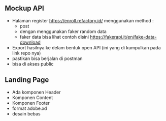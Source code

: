 ## Mockup API
- Halaman register https://enroll.refactory.id/ menggunakan method : 
    - post
    - dengan menggunakan faker random data 
    - faker data bisa lihat contoh disini https://fakerapi.it/en/fake-data-download
- Export hasilnya ke delam bentuk open API (ini yang di kumpulkan pada link repo nya)
- pastikan bisa berjalan di postman
- bisa di akses public  
## Landing Page
- Ada komponen Header
- Komponen Content
- Komponen Footer
- format adobe.xd 
- desain bebas
